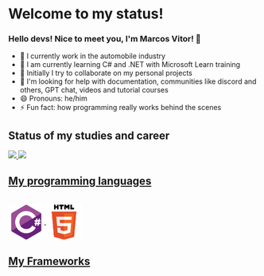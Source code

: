 # Welcome to my status!

### Hello devs! Nice to meet you, I'm Marcos Vitor! 👋

- 🔭 I currently work in the automobile industry
- 🌱 I am currently learning C# and .NET with Microsoft Learn training
- 👯 Initially I try to collaborate on my personal projects
- 🤔 I'm looking for help with documentation, communities like discord and others, GPT chat, videos and tutorial courses
- 😄 Pronouns: he/him
- ⚡ Fun fact: how programming really works behind the scenes

## Status of my studies and career

<div style="display: inline">
	<a href="https://github.com/Marcos-Vitor123"/>
	<img height="240em" src="https://github-readme-stats.vercel.app/api?username=Marcos-Vitor123&show_icons=true&theme=dark"/>
	<img height="240em" src="https://github-readme-stats.vercel.app/api/top-langs/?username=Marcos-Vitor123&show_icons=true&theme=dark"/>   
</div>
		
## My programming languages
	
 <div style="display: inline_block"><br>
	 <img align="center" alt="C#" height="72" width="72" src="img\csharp-original.svg"/>
	 <img align="center" alt="C#" height="72" width="72" src="img\html5-original-wordmark.svg"/>
 </div>

## My Frameworks

             
